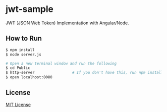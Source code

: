 jwt-sample
==========

JWT (JSON Web Token) Implementation with Angular/Node.

## How to Run
```sh
$ npm install
$ node server.js

# Open a new terminal window and run the following
$ cd Public
$ http-server                 # If you don't have this, run npm install -g http-server
$ open localhost:8080
```

## License
[MIT License](LICENSE)
